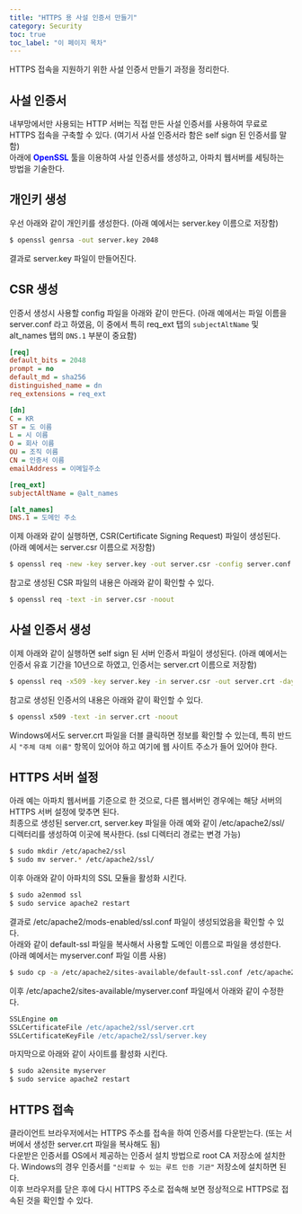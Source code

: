 ```yaml
---
title: "HTTPS 용 사설 인증서 만들기"
category: Security
toc: true
toc_label: "이 페이지 목차"
---
```


HTTPS 접속을 지원하기 위한 사설 인증서 만들기 과정을 정리한다.  

## 사설 인증서
내부망에서만 사용되는 HTTP 서버는 직접 만든 사설 인증서를 사용하여 무료로 HTTPS 접속을 구축할 수 있다. (여기서 사설 인증서라 함은 self sign 된 인증서를 말함)  
아래에 <span style="color:blue">**OpenSSL**</span> 툴을 이용하여 사설 인증서를 생성하고, 아파치 웹서버를 세팅하는 방법을 기술한다.

## 개인키 생성
우선 아래와 같이 개인키를 생성한다. (아래 예에서는 server.key 이름으로 저장함)
```bash
$ openssl genrsa -out server.key 2048
```
결과로 server.key 파일이 만들어진다.

## CSR 생성
인증서 생성시 사용할 config 파일을 아래와 같이 만든다. (아래 예에서는 파일 이름을 server.conf 라고 하였음, 이 중에서 특히 req_ext 탭의 `subjectAltName` 및 alt_names 탭의 `DNS.1` 부분이 중요함)
```ini
[req]
default_bits = 2048
prompt = no
default_md = sha256
distinguished_name = dn
req_extensions = req_ext

[dn]
C = KR
ST = 도 이름
L = 시 이름
O = 회사 이름
OU = 조직 이름
CN = 인증서 이름
emailAddress = 이메일주소

[req_ext]
subjectAltName = @alt_names

[alt_names]
DNS.1 = 도메인 주소
```
이제 아래와 같이 실행하면, CSR(Certificate Signing Request) 파일이 생성된다. (아래 예에서는 server.csr 이름으로 저장함)
```bash
$ openssl req -new -key server.key -out server.csr -config server.conf
```
참고로 생성된 CSR 파일의 내용은 아래와 같이 확인할 수 있다.
```bash
$ openssl req -text -in server.csr -noout
```

## 사설 인증서 생성
이제 아래와 같이 실행하면 self sign 된 서버 인증서 파일이 생성된다. (아래 예에서는 인증서 유효 기간을 10년으로 하였고, 인증서는 server.crt 이름으로 저장함)
```bash
$ openssl req -x509 -key server.key -in server.csr -out server.crt -days 3650 -config server.conf -extensions req_ext
```
참고로 생성된 인증서의 내용은 아래와 같이 확인할 수 있다.
```bash
$ openssl x509 -text -in server.crt -noout
```
Windows에서도 server.crt 파일을 더블 클릭하면 정보를 확인할 수 있는데, 특히 반드시 `"주체 대체 이름"` 항목이 있어야 하고 여기에 웹 사이트 주소가 들어 있어야 한다.
        
## HTTPS 서버 설정
아래 예는 아파치 웹서버를 기준으로 한 것으로, 다른 웹서버인 경우에는 해당 서버의 HTTPS 서버 설정에 맞추면 된다.  
최종으로 생성된 server.crt, server.key 파일을 아래 예와 같이 /etc/apache2/ssl/ 디렉터리를 생성하여 이곳에 복사한다. (ssl 디렉터리 경로는 변경 가능)
```bash
$ sudo mkdir /etc/apache2/ssl
$ sudo mv server.* /etc/apache2/ssl/
```
이후 아래와 같이 아파치의 SSL 모듈을 활성화 시킨다.
```bash
$ sudo a2enmod ssl
$ sudo service apache2 restart
```
결과로 /etc/apache2/mods-enabled/ssl.conf 파일이 생성되었음을 확인할 수 있다.  
아래와 같이 default-ssl 파일을 복사해서 사용할 도메인 이름으로 파일을 생성한다. (아래 예에서는 myserver.conf 파일 이름 사용)
```bash
$ sudo cp -a /etc/apache2/sites-available/default-ssl.conf /etc/apache2/sites-available/myserver.conf
```
이후 /etc/apache2/sites-available/myserver.conf 파일에서 아래와 같이 수정한다.
```apache
SSLEngine on
SSLCertificateFile /etc/apache2/ssl/server.crt
SSLCertificateKeyFile /etc/apache2/ssl/server.key
```
마지막으로 아래와 같이 사이트를 활성화 시킨다.
```bash
$ sudo a2ensite myserver
$ sudo service apache2 restart
```

## HTTPS 접속 
클라이언트 브라우저에서는 HTTPS 주소를 접속을 하여 인증서를 다운받는다. (또는 서버에서 생성한 server.crt 파일을 복사해도 됨)  
다운받은 인증서를 OS에서 제공하는 인증서 설치 방법으로 root CA 저장소에 설치한다. Windows의 경우 인증서를 `"신뢰할 수 있는 루트 인증 기관"` 저장소에 설치하면 된다.  
이후 브라우저를 닫은 후에 다시 HTTPS 주소로 접속해 보면 정상적으로 HTTPS로 접속된 것을 확인할 수 있다.
